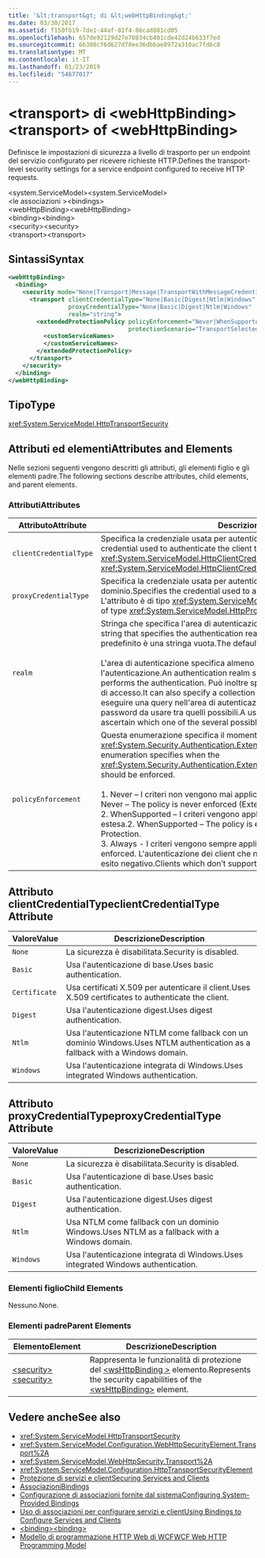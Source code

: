 ```yaml
---
title: '&lt;transport&gt; di &lt;webHttpBinding&gt;'
ms.date: 03/30/2017
ms.assetid: f150fb19-7de1-44af-81f4-86cad881cd05
ms.openlocfilehash: 657de92129d27e70834cb401cde42d24b633f7ed
ms.sourcegitcommit: 6b308cf6d627d78ee36dbbae8972a310ac7fd6c8
ms.translationtype: MT
ms.contentlocale: it-IT
ms.lasthandoff: 01/23/2019
ms.locfileid: "54677017"
---
```

# <a name="lttransportgt-of-ltwebhttpbindinggt"></a><span data-ttu-id="87d55-102">&lt;transport&gt; di &lt;webHttpBinding&gt;</span><span class="sxs-lookup"><span data-stu-id="87d55-102">&lt;transport&gt; of &lt;webHttpBinding&gt;</span></span>
<span data-ttu-id="87d55-103">Definisce le impostazioni di sicurezza a livello di trasporto per un endpoint del servizio configurato per ricevere richieste HTTP.</span><span class="sxs-lookup"><span data-stu-id="87d55-103">Defines the transport-level security settings for a service endpoint configured to receive HTTP requests.</span></span>  
  
 <span data-ttu-id="87d55-104">\<system.ServiceModel></span><span class="sxs-lookup"><span data-stu-id="87d55-104">\<system.ServiceModel></span></span>  
<span data-ttu-id="87d55-105">\<le associazioni ></span><span class="sxs-lookup"><span data-stu-id="87d55-105">\<bindings></span></span>  
<span data-ttu-id="87d55-106">\<webHttpBinding></span><span class="sxs-lookup"><span data-stu-id="87d55-106">\<webHttpBinding></span></span>  
<span data-ttu-id="87d55-107">\<binding></span><span class="sxs-lookup"><span data-stu-id="87d55-107">\<binding></span></span>  
<span data-ttu-id="87d55-108">\<security></span><span class="sxs-lookup"><span data-stu-id="87d55-108">\<security></span></span>  
<span data-ttu-id="87d55-109">\<transport></span><span class="sxs-lookup"><span data-stu-id="87d55-109">\<transport></span></span>  
  
## <a name="syntax"></a><span data-ttu-id="87d55-110">Sintassi</span><span class="sxs-lookup"><span data-stu-id="87d55-110">Syntax</span></span>  
  
```xml  
<webHttpBinding>
  <binding>
    <security mode="None|Transport|Message|TransportWithMessageCredential|TransportCredentialOnly">
      <transport clientCredentialType="None|Basic|Digest|Ntlm|Windows"
                 proxyCredentialType="None|Basic|Digest|Ntlm|Windows"
                 realm="string">
        <extendedProtectionPolicy policyEnforcement="Never|WhenSupported|Always"
                                  protectionScenario="TransportSelected|TrustedProxy">
          <customServiceNames>
          </customServiceNames>
        </extendedProtectionPolicy>
      </transport>
    </security>
  </binding>
</webHttpBinding>
```  
  
## <a name="type"></a><span data-ttu-id="87d55-111">Tipo</span><span class="sxs-lookup"><span data-stu-id="87d55-111">Type</span></span>  
 <xref:System.ServiceModel.HttpTransportSecurity>  
  
## <a name="attributes-and-elements"></a><span data-ttu-id="87d55-112">Attributi ed elementi</span><span class="sxs-lookup"><span data-stu-id="87d55-112">Attributes and Elements</span></span>  
 <span data-ttu-id="87d55-113">Nelle sezioni seguenti vengono descritti gli attributi, gli elementi figlio e gli elementi padre.</span><span class="sxs-lookup"><span data-stu-id="87d55-113">The following sections describe attributes, child elements, and parent elements.</span></span>  
  
### <a name="attributes"></a><span data-ttu-id="87d55-114">Attributi</span><span class="sxs-lookup"><span data-stu-id="87d55-114">Attributes</span></span>  
  
|<span data-ttu-id="87d55-115">Attributo</span><span class="sxs-lookup"><span data-stu-id="87d55-115">Attribute</span></span>|<span data-ttu-id="87d55-116">Descrizione</span><span class="sxs-lookup"><span data-stu-id="87d55-116">Description</span></span>|  
|---------------|-----------------|  
|`clientCredentialType`|<span data-ttu-id="87d55-117">Specifica la credenziale usata per autenticare il client presso il servizio.</span><span class="sxs-lookup"><span data-stu-id="87d55-117">Specifies the credential used to authenticate the client to the service.</span></span> <span data-ttu-id="87d55-118">L'attributo è di tipo <xref:System.ServiceModel.HttpClientCredentialType>.</span><span class="sxs-lookup"><span data-stu-id="87d55-118">This attribute is of type <xref:System.ServiceModel.HttpClientCredentialType>.</span></span>|  
|`proxyCredentialType`|<span data-ttu-id="87d55-119">Specifica la credenziale usata per autenticare il client presso un proxy di dominio.</span><span class="sxs-lookup"><span data-stu-id="87d55-119">Specifies the credential used to authenticate the client to a domain proxy.</span></span> <span data-ttu-id="87d55-120">L'attributo è di tipo <xref:System.ServiceModel.HttpProxyCredentialType>.</span><span class="sxs-lookup"><span data-stu-id="87d55-120">This attribute is of type <xref:System.ServiceModel.HttpProxyCredentialType>.</span></span>|  
|`realm`|<span data-ttu-id="87d55-121">Stringa che specifica l'area di autenticazione per l'autenticazione di base o digest.</span><span class="sxs-lookup"><span data-stu-id="87d55-121">A string that specifies the authentication realm for digest or basic authentication.</span></span> <span data-ttu-id="87d55-122">Il valore predefinito è una stringa vuota.</span><span class="sxs-lookup"><span data-stu-id="87d55-122">The default is an empty string.</span></span><br /><br /> <span data-ttu-id="87d55-123">L'area di autenticazione specifica almeno il nome dell'host che esegue l'autenticazione.</span><span class="sxs-lookup"><span data-stu-id="87d55-123">An authentication realm specifies at least the name of the host that performs the authentication.</span></span> <span data-ttu-id="87d55-124">Può inoltre specificare una raccolta di utenti aventi diritto di accesso.</span><span class="sxs-lookup"><span data-stu-id="87d55-124">It can also specify a collection of users that has access.</span></span> <span data-ttu-id="87d55-125">Un utente può eseguire una query nell'area di autenticazione per verificare i nomi utente e le password da usare tra quelli possibili.</span><span class="sxs-lookup"><span data-stu-id="87d55-125">A user can query the authentication realm to ascertain which one of the several possible usernames and passwords can be used.</span></span>|  
|`policyEnforcement`|<span data-ttu-id="87d55-126">Questa enumerazione specifica il momento in cui deve essere applicato l'oggetto <xref:System.Security.Authentication.ExtendedProtection.ExtendedProtectionPolicy>.</span><span class="sxs-lookup"><span data-stu-id="87d55-126">This enumeration specifies when the <xref:System.Security.Authentication.ExtendedProtection.ExtendedProtectionPolicy> should be enforced.</span></span><br /><br /> <span data-ttu-id="87d55-127">1.  Never – I criteri non vengono mai applicati e la protezione estesa è disabilitata.</span><span class="sxs-lookup"><span data-stu-id="87d55-127">1.  Never – The policy is never enforced (Extended Protection is disabled).</span></span><br /><span data-ttu-id="87d55-128">2.  WhenSupported – I criteri vengono applicati solo se il client supporta la protezione estesa.</span><span class="sxs-lookup"><span data-stu-id="87d55-128">2.  WhenSupported – The policy is enforced only if the client supports Extended Protection.</span></span><br /><span data-ttu-id="87d55-129">3.  Always - I criteri vengono sempre applicati.</span><span class="sxs-lookup"><span data-stu-id="87d55-129">3.  Always – The policy is always enforced.</span></span> <span data-ttu-id="87d55-130">L'autenticazione dei client che non supportano la protezione estesa avrà esito negativo.</span><span class="sxs-lookup"><span data-stu-id="87d55-130">Clients which don’t support Extended Protection will fail to authenticate.</span></span>|  
  
## <a name="clientcredentialtype-attribute"></a><span data-ttu-id="87d55-131">Attributo clientCredentialType</span><span class="sxs-lookup"><span data-stu-id="87d55-131">clientCredentialType Attribute</span></span>  
  
|<span data-ttu-id="87d55-132">Valore</span><span class="sxs-lookup"><span data-stu-id="87d55-132">Value</span></span>|<span data-ttu-id="87d55-133">Descrizione</span><span class="sxs-lookup"><span data-stu-id="87d55-133">Description</span></span>|  
|-----------|-----------------|  
|`None`|<span data-ttu-id="87d55-134">La sicurezza è disabilitata.</span><span class="sxs-lookup"><span data-stu-id="87d55-134">Security is disabled.</span></span>|  
|`Basic`|<span data-ttu-id="87d55-135">Usa l'autenticazione di base.</span><span class="sxs-lookup"><span data-stu-id="87d55-135">Uses basic authentication.</span></span>|  
|`Certificate`|<span data-ttu-id="87d55-136">Usa certificati X.509 per autenticare il client.</span><span class="sxs-lookup"><span data-stu-id="87d55-136">Uses X.509 certificates to authenticate the client.</span></span>|  
|`Digest`|<span data-ttu-id="87d55-137">Usa l'autenticazione digest.</span><span class="sxs-lookup"><span data-stu-id="87d55-137">Uses digest authentication.</span></span>|  
|`Ntlm`|<span data-ttu-id="87d55-138">Usa l'autenticazione NTLM come fallback con un dominio Windows.</span><span class="sxs-lookup"><span data-stu-id="87d55-138">Uses NTLM authentication as a fallback with a Windows domain.</span></span>|  
|`Windows`|<span data-ttu-id="87d55-139">Usa l'autenticazione integrata di Windows.</span><span class="sxs-lookup"><span data-stu-id="87d55-139">Uses integrated Windows authentication.</span></span>|  
  
## <a name="proxycredentialtype-attribute"></a><span data-ttu-id="87d55-140">Attributo proxyCredentialType</span><span class="sxs-lookup"><span data-stu-id="87d55-140">proxyCredentialType Attribute</span></span>  
  
|<span data-ttu-id="87d55-141">Valore</span><span class="sxs-lookup"><span data-stu-id="87d55-141">Value</span></span>|<span data-ttu-id="87d55-142">Descrizione</span><span class="sxs-lookup"><span data-stu-id="87d55-142">Description</span></span>|  
|-----------|-----------------|  
|`None`|<span data-ttu-id="87d55-143">La sicurezza è disabilitata.</span><span class="sxs-lookup"><span data-stu-id="87d55-143">Security is disabled.</span></span>|  
|`Basic`|<span data-ttu-id="87d55-144">Usa l'autenticazione di base.</span><span class="sxs-lookup"><span data-stu-id="87d55-144">Uses basic authentication.</span></span>|  
|`Digest`|<span data-ttu-id="87d55-145">Usa l'autenticazione digest.</span><span class="sxs-lookup"><span data-stu-id="87d55-145">Uses digest authentication.</span></span>|  
|`Ntlm`|<span data-ttu-id="87d55-146">Usa NTLM come fallback con un dominio Windows.</span><span class="sxs-lookup"><span data-stu-id="87d55-146">Uses NTLM as a fallback with a Windows domain.</span></span>|  
|`Windows`|<span data-ttu-id="87d55-147">Usa l'autenticazione integrata di Windows.</span><span class="sxs-lookup"><span data-stu-id="87d55-147">Uses integrated Windows authentication.</span></span>|  
  
### <a name="child-elements"></a><span data-ttu-id="87d55-148">Elementi figlio</span><span class="sxs-lookup"><span data-stu-id="87d55-148">Child Elements</span></span>  
 <span data-ttu-id="87d55-149">Nessuno.</span><span class="sxs-lookup"><span data-stu-id="87d55-149">None.</span></span>  
  
### <a name="parent-elements"></a><span data-ttu-id="87d55-150">Elementi padre</span><span class="sxs-lookup"><span data-stu-id="87d55-150">Parent Elements</span></span>  
  
|<span data-ttu-id="87d55-151">Elemento</span><span class="sxs-lookup"><span data-stu-id="87d55-151">Element</span></span>|<span data-ttu-id="87d55-152">Descrizione</span><span class="sxs-lookup"><span data-stu-id="87d55-152">Description</span></span>|  
|-------------|-----------------|  
|[<span data-ttu-id="87d55-153">\<security></span><span class="sxs-lookup"><span data-stu-id="87d55-153">\<security></span></span>](../../../../../docs/framework/configure-apps/file-schema/wcf/security-of-webhttpbinding.md)|<span data-ttu-id="87d55-154">Rappresenta le funzionalità di protezione del [ \<wsHttpBinding >](../../../../../docs/framework/configure-apps/file-schema/wcf/wshttpbinding.md) elemento.</span><span class="sxs-lookup"><span data-stu-id="87d55-154">Represents the security capabilities of the [\<wsHttpBinding>](../../../../../docs/framework/configure-apps/file-schema/wcf/wshttpbinding.md) element.</span></span>|  
  
## <a name="see-also"></a><span data-ttu-id="87d55-155">Vedere anche</span><span class="sxs-lookup"><span data-stu-id="87d55-155">See also</span></span>
- <xref:System.ServiceModel.HttpTransportSecurity>
- <xref:System.ServiceModel.Configuration.WebHttpSecurityElement.Transport%2A>
- <xref:System.ServiceModel.WebHttpSecurity.Transport%2A>
- <xref:System.ServiceModel.Configuration.HttpTransportSecurityElement>
- [<span data-ttu-id="87d55-156">Protezione di servizi e client</span><span class="sxs-lookup"><span data-stu-id="87d55-156">Securing Services and Clients</span></span>](../../../../../docs/framework/wcf/feature-details/securing-services-and-clients.md)
- [<span data-ttu-id="87d55-157">Associazioni</span><span class="sxs-lookup"><span data-stu-id="87d55-157">Bindings</span></span>](../../../../../docs/framework/wcf/bindings.md)
- [<span data-ttu-id="87d55-158">Configurazione di associazioni fornite dal sistema</span><span class="sxs-lookup"><span data-stu-id="87d55-158">Configuring System-Provided Bindings</span></span>](../../../../../docs/framework/wcf/feature-details/configuring-system-provided-bindings.md)
- [<span data-ttu-id="87d55-159">Uso di associazioni per configurare servizi e client</span><span class="sxs-lookup"><span data-stu-id="87d55-159">Using Bindings to Configure Services and Clients</span></span>](../../../../../docs/framework/wcf/using-bindings-to-configure-services-and-clients.md)
- [<span data-ttu-id="87d55-160">\<binding></span><span class="sxs-lookup"><span data-stu-id="87d55-160">\<binding></span></span>](../../../../../docs/framework/misc/binding.md)
- [<span data-ttu-id="87d55-161">Modello di programmazione HTTP Web di WCF</span><span class="sxs-lookup"><span data-stu-id="87d55-161">WCF Web HTTP Programming Model</span></span>](../../../../../docs/framework/wcf/feature-details/wcf-web-http-programming-model.md)
